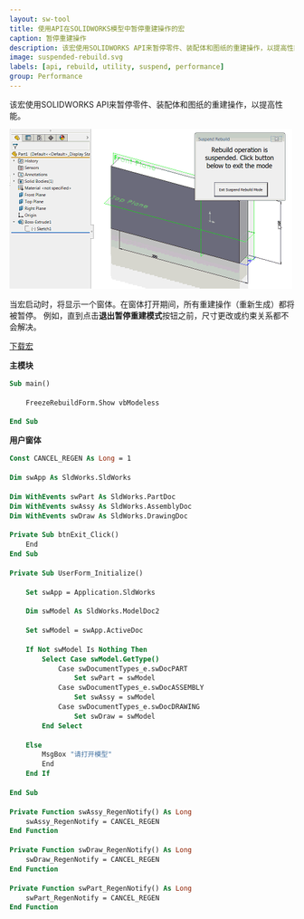 ```yaml
---
layout: sw-tool
title: 使用API在SOLIDWORKS模型中暂停重建操作的宏
caption: 暂停重建操作
description: 该宏使用SOLIDWORKS API来暂停零件、装配体和图纸的重建操作，以提高性能。
image: suspended-rebuild.svg
labels: [api, rebuild, utility, suspend, performance]
group: Performance
---
```


该宏使用SOLIDWORKS API来暂停零件、装配体和图纸的重建操作，以提高性能。

![更改尺寸时暂停重建的演示](rebuild-suspended.gif)

当宏启动时，将显示一个窗体。在窗体打开期间，所有重建操作（重新生成）都将被暂停。
例如，直到点击**退出暂停重建模式**按钮之前，尺寸更改或约束关系都不会解决。

[下载宏](FreezeRebuild.swp)

**主模块**

```vb
Sub main()

    FreezeRebuildForm.Show vbModeless

End Sub
```



**用户窗体**

```vb
Const CANCEL_REGEN As Long = 1

Dim swApp As SldWorks.SldWorks

Dim WithEvents swPart As SldWorks.PartDoc
Dim WithEvents swAssy As SldWorks.AssemblyDoc
Dim WithEvents swDraw As SldWorks.DrawingDoc

Private Sub btnExit_Click()
    End
End Sub

Private Sub UserForm_Initialize()
    
    Set swApp = Application.SldWorks
    
    Dim swModel As SldWorks.ModelDoc2
    
    Set swModel = swApp.ActiveDoc
    
    If Not swModel Is Nothing Then
        Select Case swModel.GetType()
            Case swDocumentTypes_e.swDocPART
                Set swPart = swModel
            Case swDocumentTypes_e.swDocASSEMBLY
                Set swAssy = swModel
            Case swDocumentTypes_e.swDocDRAWING
                Set swDraw = swModel
        End Select
            
    Else
        MsgBox "请打开模型"
        End
    End If
    
End Sub

Private Function swAssy_RegenNotify() As Long
    swAssy_RegenNotify = CANCEL_REGEN
End Function

Private Function swDraw_RegenNotify() As Long
    swDraw_RegenNotify = CANCEL_REGEN
End Function

Private Function swPart_RegenNotify() As Long
    swPart_RegenNotify = CANCEL_REGEN
End Function
```